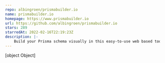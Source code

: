 ```yaml
---
repo: albingroen/prismabuilder.io
name: prismabuilder.io
homepage: https://www.prismabuilder.io
url: https://github.com/albingroen/prismabuilder.io
stars: 289
starredAt: 2022-02-16T22:19:23Z
description: |-
    Build your Prisma schema visually in this easy-to-use web based tool
---
```


[object Object]
